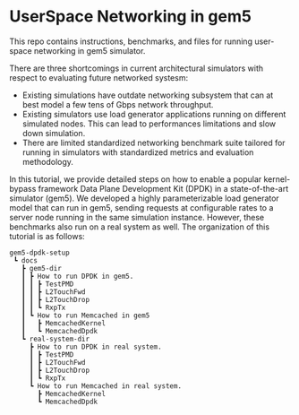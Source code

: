 # UserSpace Networking in gem5
This repo contains instructions, benchmarks, and files for running user-space networking in gem5 simulator.

There are three shortcomings in current architectural simulators with respect to evaluating future networked systesm:
- Existing simulations have outdate networking subsystem that can at best model a few tens of Gbps network throughput.
- Existing simulators use load generator applications running on different simulated nodes. This can lead to performances limitations and slow down simulation.
- There are limited standardized networking benchmark suite tailored for running in simulators with standardized metrics and evaluation methodology.

In this tutorial, we provide detailed steps on how to enable a popular kernel-bypass framework Data Plane Development Kit (DPDK) in a state-of-the-art simulator (gem5). We developed a highly parameterizable load generator model that can run in gem5, sending requests at configurable rates to a server node running in the same simulation instance. However, these benchmarks also run on a real system as well. The organization of this tutorial is as follows:
```
gem5-dpdk-setup
 ┗ docs
   ┣ gem5-dir
   ┃ ┣ How to run DPDK in gem5.
   ┃ ┃ ┣ TestPMD
   ┃ ┃ ┣ L2TouchFwd
   ┃ ┃ ┣ L2TouchDrop
   ┃ ┃ ┗ RxpTx
   ┃ ┗ How to run Memcached in gem5
   ┃   ┣ MemcachedKernel
   ┃   ┗ MemcachedDpdk
   ┗ real-system-dir
     ┣ How to run DPDK in real system.
     ┃ ┣ TestPMD
     ┃ ┣ L2TouchFwd
     ┃ ┣ L2TouchDrop
     ┃ ┗ RxpTx
     ┗ How to run Memcached in real system.
       ┣ MemcachedKernel
       ┗ MemcachedDpdk
```
